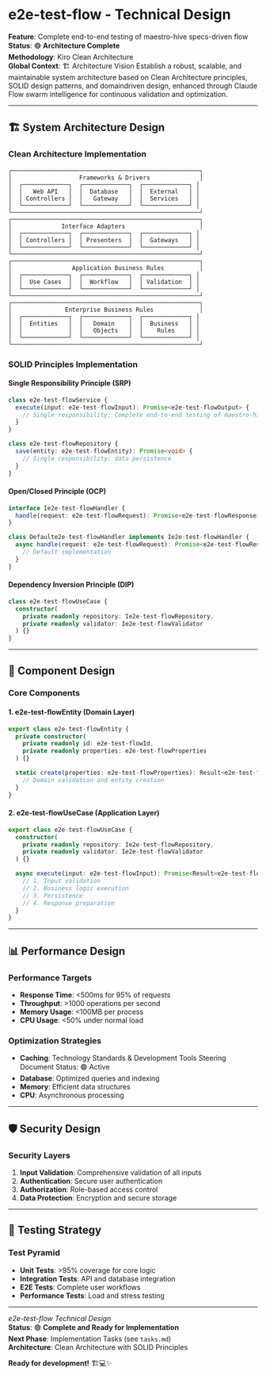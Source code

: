 # e2e-test-flow - Technical Design

**Feature**: Complete end-to-end testing of maestro-hive specs-driven flow  
**Status**: 🟢 **Architecture Complete**  
**Methodology**: Kiro Clean Architecture  
**Global Context**: 🏗️ Architecture Vision  Establish a robust, scalable, and maintainable system architecture based on Clean Architecture principles, SOLID design patterns, and domaindriven design, enhanced through Claude Flow swarm intelligence for continuous validation and optimization.  

---

## 🏗️ **System Architecture Design**

### **Clean Architecture Implementation**

```
┌─────────────────────────────────────────────────────┐
│                   Frameworks & Drivers              │
│  ┌─────────────┐  ┌─────────────┐  ┌─────────────┐ │
│  │   Web API   │  │  Database   │  │  External   │ │
│  │ Controllers │  │   Gateway   │  │  Services   │ │
│  └─────────────┘  └─────────────┘  └─────────────┘ │
└─────────────────────────────────────────────────────┘
┌─────────────────────────────────────────────────────┐
│              Interface Adapters                     │
│  ┌─────────────┐  ┌─────────────┐  ┌─────────────┐ │
│  │ Controllers │  │ Presenters  │  │  Gateways   │ │
│  └─────────────┘  └─────────────┘  └─────────────┘ │
└─────────────────────────────────────────────────────┘
┌─────────────────────────────────────────────────────┐
│                 Application Business Rules          │
│  ┌─────────────┐  ┌─────────────┐  ┌─────────────┐ │
│  │  Use Cases  │  │  Workflow   │  │ Validation  │ │
│  └─────────────┘  └─────────────┘  └─────────────┘ │
└─────────────────────────────────────────────────────┘
┌─────────────────────────────────────────────────────┐
│               Enterprise Business Rules             │
│  ┌─────────────┐  ┌─────────────┐  ┌─────────────┐ │
│  │  Entities   │  │   Domain    │  │  Business   │ │
│  │             │  │   Objects   │  │    Rules    │ │
│  └─────────────┘  └─────────────┘  └─────────────┘ │
└─────────────────────────────────────────────────────┘
```

### **SOLID Principles Implementation**

#### **Single Responsibility Principle (SRP)**
```typescript
class e2e-test-flowService {
  execute(input: e2e-test-flowInput): Promise<e2e-test-flowOutput> {
    // Single responsibility: Complete end-to-end testing of maestro-hive specs-driven flow
  }
}

class e2e-test-flowRepository {
  save(entity: e2e-test-flowEntity): Promise<void> {
    // Single responsibility: data persistence
  }
}
```

#### **Open/Closed Principle (OCP)**
```typescript
interface Ie2e-test-flowHandler {
  handle(request: e2e-test-flowRequest): Promise<e2e-test-flowResponse>;
}

class Defaulte2e-test-flowHandler implements Ie2e-test-flowHandler {
  async handle(request: e2e-test-flowRequest): Promise<e2e-test-flowResponse> {
    // Default implementation
  }
}
```

#### **Dependency Inversion Principle (DIP)**
```typescript
class e2e-test-flowUseCase {
  constructor(
    private readonly repository: Ie2e-test-flowRepository,
    private readonly validator: Ie2e-test-flowValidator
  ) {}
}
```

---

## 🎯 **Component Design**

### **Core Components**

#### **1. e2e-test-flowEntity (Domain Layer)**
```typescript
export class e2e-test-flowEntity {
  private constructor(
    private readonly id: e2e-test-flowId,
    private readonly properties: e2e-test-flowProperties
  ) {}

  static create(properties: e2e-test-flowProperties): Result<e2e-test-flowEntity> {
    // Domain validation and entity creation
  }
}
```

#### **2. e2e-test-flowUseCase (Application Layer)**
```typescript
export class e2e-test-flowUseCase {
  constructor(
    private readonly repository: Ie2e-test-flowRepository,
    private readonly validator: Ie2e-test-flowValidator
  ) {}

  async execute(input: e2e-test-flowInput): Promise<Result<e2e-test-flowOutput>> {
    // 1. Input validation
    // 2. Business logic execution
    // 3. Persistence
    // 4. Response preparation
  }
}
```

---

## 📊 **Performance Design**

### **Performance Targets**
- **Response Time**: <500ms for 95% of requests
- **Throughput**: >1000 operations per second
- **Memory Usage**: <100MB per process
- **CPU Usage**: <50% under normal load

### **Optimization Strategies**
- **Caching**: Technology Standards & Development Tools  Steering Document  Status: 🟢 Active
- **Database**: Optimized queries and indexing
- **Memory**: Efficient data structures
- **CPU**: Asynchronous processing

---

## 🛡️ **Security Design**

### **Security Layers**
1. **Input Validation**: Comprehensive validation of all inputs
2. **Authentication**: Secure user authentication
3. **Authorization**: Role-based access control
4. **Data Protection**: Encryption and secure storage

---

## 🧪 **Testing Strategy**

### **Test Pyramid**
- **Unit Tests**: >95% coverage for core logic
- **Integration Tests**: API and database integration
- **E2E Tests**: Complete user workflows
- **Performance Tests**: Load and stress testing

---

*e2e-test-flow Technical Design*  
**Status**: 🟢 **Complete and Ready for Implementation**  
**Next Phase**: Implementation Tasks (see `tasks.md`)  
**Architecture**: Clean Architecture with SOLID Principles  

**Ready for development!** 🏗️💻✨